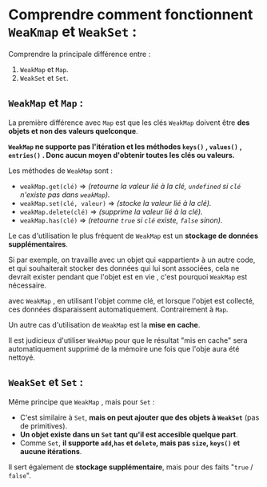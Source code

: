 # Comprendre comment fonctionnent `WeaKmap` et `WeakSet` :

Comprendre la principale différence entre :

1. `WeakMap` et `Map`.
2. `WeakSet` et `Set`.

## `WeakMap` et `Map` :

La première différence avec `Map` est que les clés `WeakMap` doivent être **des objets et non des valeurs quelconque**.

**`WeakMap` ne supporte pas l'itération et les méthodes `keys()` , `values()` , `entries()` . Donc aucun moyen d'obtenir toutes les clés ou valeurs.**

Les méthodes de `WeakMap` sont :

* `weakMap.get(clé)` => *(retourne la valeur lié à la clé, `undefined` si `clé` n'existe pas dans `weakMap`).*
* `weakMap.set(clé, valeur)` => *(stocke la valeur lié à la clé).*
* `weakMap.delete(clé)` => *(supprime la valeur lié à la clé).*
* `weakMap.has(clé)` => *(retourne `true` si `clé` existe, `false` sinon).*

Le cas d'utilisation le plus fréquent de `WeakMap` est un **stockage de données supplémentaires**.

Si par exemple, on travaille avec un objet qui «appartient» à un autre code, et qui souhaiterait stocker des données qui lui sont associées, cela ne devrait exister pendant que l'objet est en vie , c'est pourquoi `WeakMap` est nécessaire.

avec `WeakMap` , en utilisant l'objet comme clé, et lorsque l'objet est collecté, ces données disparaissent automatiquement. Contrairement à `Map`.

Un autre cas d'utilisation de `WeakMap` est la **mise en cache**.

Il est judicieux d'utiliser `WeakMap` pour que le résultat "mis en cache" sera automatiquement supprimé de la mémoire une fois que l'obje aura été nettoyé.

## `WeakSet` et `Set` :

Même principe que `WeakMap` , mais pour `Set` :

* C'est similaire à `Set`, **mais on peut ajouter que des objets à `WeakSet`** (pas de primitives).
* **Un objet existe dans un `Set` tant qu'il est accesible quelque part**.
* Comme `Set`, **il supporte `add`,`has` et `delete`, mais pas `size`, `keys()` et aucune itérations**.

Il sert également de **stockage supplémentaire**, mais pour des faits "`true` / `false`".
